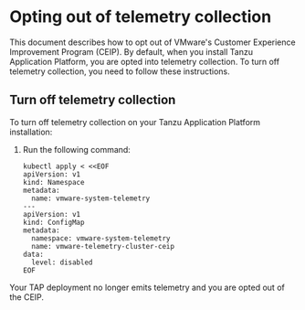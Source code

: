# Opting out of telemetry collection

This document describes how to opt out of VMware's Customer Experience Improvement Program (CEIP).
By default, when you install Tanzu Application Platform, you are opted into telemetry collection. 
To turn off telemetry collection, you need to follow these instructions.

## Turn off telemetry collection

To turn off telemetry collection on your Tanzu Application Platform installation:

1. Run the following command: 

    ```
    kubectl apply < <<EOF
    apiVersion: v1
    kind: Namespace
    metadata:
      name: vmware-system-telemetry
    ---
    apiVersion: v1
    kind: ConfigMap
    metadata:
      namespace: vmware-system-telemetry
      name: vmware-telemetry-cluster-ceip 
    data:
      level: disabled
    EOF
    ```


Your TAP deployment no longer emits telemetry and you are opted out of the CEIP.
